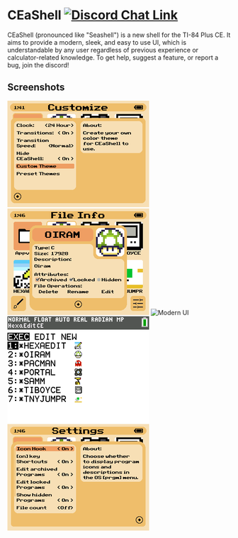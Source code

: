# CEaShell [![Discord Chat Link](https://img.shields.io/discord/1012426214226530424?logo=discord)](https://discord.gg/RDTtu258fW)

CEaShell (pronounced like "Seashell") is a new shell for the TI-84 Plus CE. It aims to provide a modern, sleek, and easy to use UI, which is understandable by any user regardless of previous experience or calculator-related knowledge. To get help, suggest a feature, or report a bug, join the discord!

## Screenshots

![Color themes](screenshots/colorpicker.gif "Color themes")    ![Info Menu](screenshots/fileInfo.png "Info menu")
![Modern UI](screenshots/ "Modern UI")      ![Program icons in the [prgm] menu](screenshots/programs.png "Program Icons in the [prgm] menu")
![Settings](screenshots/settings.png "Customization settings")
